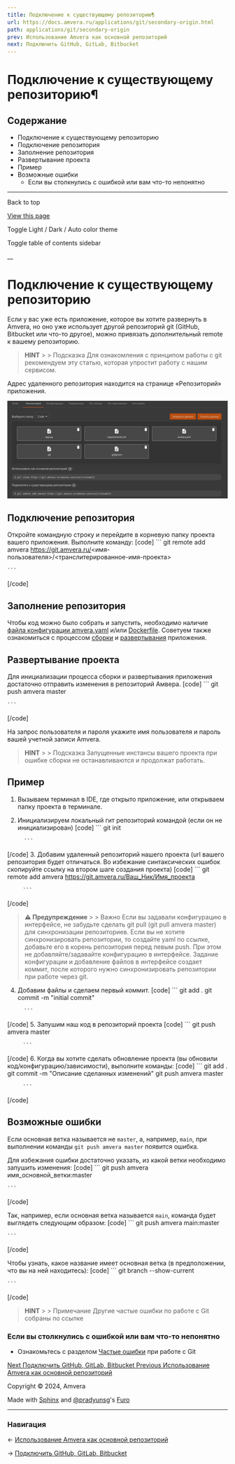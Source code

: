 ```yaml
---
title: Подключение к существующему репозиторию¶
url: https://docs.amvera.ru/applications/git/secondary-origin.html
path: applications/git/secondary-origin
prev: Использование Amvera как основной репозиторий
next: Подключить GitHub, GitLab, Bitbucket
---
```


# Подключение к существующему репозиторию¶

## Содержание

- Подключение к существующему репозиторию
- Подключение репозитория
- Заполнение репозитория
- Развертывание проекта
- Пример
- Возможные ошибки
  - Если вы столкнулись с ошибкой или вам что-то непонятно

---

Back to top

[ View this page ](<../../_sources/applications/git/secondary-origin.md.txt> "View this page")

Toggle Light / Dark / Auto color theme

Toggle table of contents sidebar

__

# Подключение к существующему репозиторию

Если у вас уже есть приложение, которое вы хотите развернуть в Amvera, но оно уже использует другой репозиторий git (GitHub, Bitbucket или что-то другое), можно привязать дополнительный remote к вашему репозиторию.

> **HINT** > > Подсказка Для ознакомления с принципом работы с git рекомендуем эту статью, которая упроcтит работу с нашим сервисом. 

Адрес удаленного репозитория находится на странице «Репозиторий» приложения.

![python_config](images/git_main_1.png)

## Подключение репозитория

Откройте командную строку и перейдите в корневую папку проекта вашего приложения. Выполните команду:
[code] 
    ```
    git remote add amvera https://git.amvera.ru/<имя-пользователя>/<транслитерированное-имя-проекта>
    
    ```
    
[/code]

## Заполнение репозитория

Чтобы код можно было собрать и запустить, необходимо наличие [файла конфигурации amvera.yaml](<../configuration/config-file.html>) и/или [Dockerfile](<../configuration/docker.html>). Советуем также ознакомиться с процессом [сборки](<../build.html>) и [развертывания](<../run.html>) приложения.

## Развертывание проекта

Для инициализации процесса сборки и развертывания приложения достаточно отправить изменения в репозиторий Амвера.
[code] 
    ```
    git push amvera master
    
    ```
    
[/code]

На запрос пользователя и пароля укажите имя пользователя и пароль вашей учетной записи Amvera.

> **HINT** > > Подсказка Запущенные инстансы вашего проекта при ошибке сборки не останавливаются и продолжат работать. 

## Пример
1. Вызываем терминал в IDE, где открыто приложение, или открываем папку проекта в терминале.
2. Инициализируем локальный гит репозиторий командой (если он не инициализирован)
[code] ```
         git init
         
         ```
         
[/code]
3. Добавим удаленный репозиторий нашего проекта (url вашего репозитория будет отличаться. Во избежание синтаксических ошибок скопируйте ссылку на втором шаге создания проекта)
[code] ```
         git remote add amvera https://git.amvera.ru/Ваш_Ник/Имя_проекта
         
         ```
         
[/code]

> **⚠️ Предупреждение** > > Важно Если вы задавали конфигурацию в интерфейсе, не забудьте сделать git pull (git pull amvera master) для синхронизации репозиториев. Если вы не хотите синхронизировать репозитории, то создайте yaml по ссылке, добавьте его в корень репозитория перед певым push. При этом не добавляйте/задавайте конфигурацию в интерфейсе. Задание конфигурации и добавление файлов в интерфейсе создает коммит, после которого нужно синхронизировать репозитории при работе через git. 
4. Добавим файлы и сделаем первый коммит.
[code] ```
         git add .
         git commit -m "initial commit"
         
         ```
         
[/code]
5. Запушим наш код в репозиторий проекта
[code] ```
         git push amvera master
         
         ```
         
[/code]
6. Когда вы хотите сделать обновление проекта (вы обновили код/конфигурацию/зависимости), выполните команды:
[code] ```
         git add .
         git commit -m "Описание сделанных изменений"
         git push amvera master
         
         ```
         
[/code]

## Возможные ошибки

Если основная ветка называется не ``master``, а, например, ``main``, при выполнении команды ``git push amvera master`` появится ошибка.

Для избежания ошибки достаточно указать, из какой ветки необходимо запушить изменения:
[code] 
    ```
    git push amvera имя_основной_ветки:master
    
    ```
    
[/code]

Так, например, если основная ветка называется ``main``, команда будет выглядеть следующим образом:
[code] 
    ```
    git push amvera main:master
    
    ```
    
[/code]

Чтобы узнать, какое название имеет основная ветка (в предположении, что вы на ней находитесь):
[code] 
    ```
    git branch --show-current
    
    ```
    
[/code]

> **HINT** > > Примечание Другие частые ошибки по работе с Git собраны по ссылке 

### Если вы столкнулись с ошибкой или вам что-то непонятно
* Ознакомьтесь с разделом [Частые ошибки](<freq-errors.html>) при работе с Git

[ Next Подключить GitHub, GitLab, Bitbucket ](<webhooks.html>) [ Previous Использование Amvera как основной репозиторий ](<main-origin.html>)

Copyright © 2024, Amvera 

Made with [Sphinx](<https://www.sphinx-doc.org/>) and [@pradyunsg](<https://pradyunsg.me>)'s [Furo](<https://github.com/pradyunsg/furo>)


---

### Навигация

← [Использование Amvera как основной репозиторий](https://docs.amvera.ru/main-origin.html)

→ [Подключить GitHub, GitLab, Bitbucket](https://docs.amvera.ru/webhooks.html)
